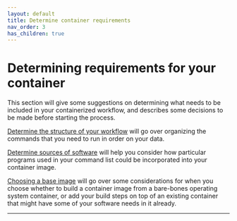 ```yaml
---
layout: default
title: Determine container requirements
nav_order: 3
has_children: true
---
```


# Determining requirements for your container

This section will give some suggestions on determining what needs to be included in your containerized workflow, and describes some decisions to be made before starting the process.

[Determine the structure of your workflow] will go over organizing the commands that you need to run in order on your data.

[Determine sources of software] will help you consider how particular programs used in your command list could be incorporated into your container image.

[Choosing a base image] will go over some considerations for when you choose whether to build a container image from a bare-bones operating system container, or add your build steps on top of an existing container that might have some of your software needs in it already.

----
[Determine the structure of your workflow]: https://sarahkeefe.github.io/containerizing-neuroimaging-workflows/2-determine-container-requirements/determine-the-structure-of-your-workflow
[Determine sources of software]: https://sarahkeefe.github.io/containerizing-neuroimaging-workflows/2-determine-container-requirements/determine-programs-needed
[Choosing a base image]: https://sarahkeefe.github.io/containerizing-neuroimaging-workflows/2-determine-container-requirements/choosing-a-base-image